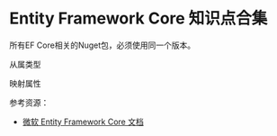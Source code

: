 # Entity Framework Core 知识点合集



所有EF Core相关的Nuget包，必须使用同一个版本。







从属类型

映射属性









参考资源：

- [微软 Entity Framework Core 文档](https://learn.microsoft.com/zh-cn/ef/core/)

